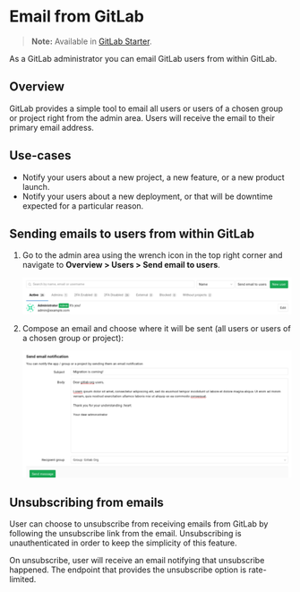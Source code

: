 # Email from GitLab

>**Note:**
Available in [GitLab Starter][ee].

As a GitLab administrator you can email GitLab users from within GitLab.

## Overview

GitLab provides a simple tool to email all users or users of a chosen group or
project right from the admin area. Users will receive the email to their primary
email address.

## Use-cases

- Notify your users about a new project, a new feature, or a new product launch.
- Notify your users about a new deployment, or that will be downtime expected
  for a particular reason.

## Sending emails to users from within GitLab

1. Go to the admin area using the wrench icon in the top right corner and
   navigate to **Overview > Users > Send email to users**.

    ![admin users](email1.png)

1. Compose an email and choose where it will be sent (all users or users of a
   chosen group or project):

    ![compose an email](email2.png)

## Unsubscribing from emails

User can choose to unsubscribe from receiving emails from GitLab by following
the unsubscribe link from the email. Unsubscribing is unauthenticated in order
to keep the simplicity of this feature.

On unsubscribe, user will receive an email notifying that unsubscribe happened.
The endpoint that provides the unsubscribe option is rate-limited.

[ee]: https://about.gitlab.com/gitlab-ee/
